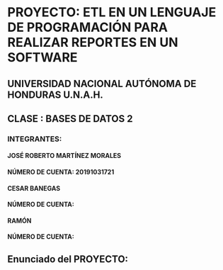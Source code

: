 # PROYECTO: ETL EN UN LENGUAJE DE PROGRAMACIÓN PARA REALIZAR REPORTES EN UN SOFTWARE
## UNIVERSIDAD NACIONAL AUTÓNOMA DE HONDURAS U.N.A.H.
## CLASE : BASES DE DATOS 2
### INTEGRANTES:
#### JOSÉ ROBERTO MARTÍNEZ MORALES 
#### NÚMERO DE CUENTA: 20191031721 
#### CESAR BANEGAS 
#### NÚMERO DE CUENTA: 
#### RAMÓN 
#### NÚMERO DE CUENTA: 

## Enunciado del PROYECTO:

